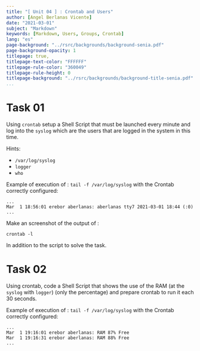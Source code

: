 ```yaml
---
title: "[ Unit 04 ] : Crontab and Users"
author: [Angel Berlanas Vicente]
date: "2021-03-01"
subject: "Markdown"
keywords: [Markdown, Users, Groups, Crontab]
lang: "es"
page-background: "../rsrc/backgrounds/background-senia.pdf"
page-background-opacity: 1
titlepage: true,
titlepage-text-color: "FFFFFF"
titlepage-rule-color: "360049"
titlepage-rule-height: 0
titlepage-background: "../rsrc/backgrounds/background-title-senia.pdf"
...
```


# Task 01

Using `crontab` setup a Shell Script that must be launched every minute and log into the `syslog` which are the users that are logged in the system in this time.

Hints:

* `/var/log/syslog`
* `logger`
* `who`

Example of execution of : `tail -f /var/log/syslog` with the Crontab correctly configured:

```shell
...
Mar  1 18:56:01 erebor aberlanas: aberlanas tty7 2021-03-01 18:44 (:0)
...
```


Make an screenshot of the output of :

`crontab -l`

In addition to the script to solve the task.

# Task 02

Using crontab, code a Shell Script that shows the use of the RAM (at the `syslog` with `logger`)
(only the percentage) and prepare crontab to run it each 30 seconds.

Example of execution of : `tail -f /var/log/syslog` with the Crontab correctly configured:

```shell
...
Mar  1 19:16:01 erebor aberlanas: RAM 87% Free
Mar  1 19:16:31 erebor aberlanas: RAM 88% Free
...
```
